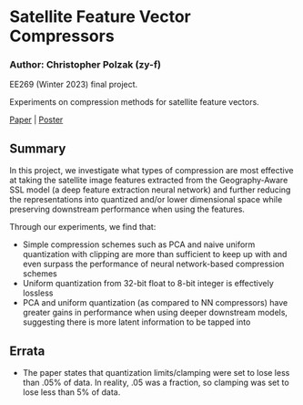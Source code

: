 # Satellite Feature Vector Compressors
### Author: Christopher Polzak (zy-f)

EE269 (Winter 2023) final project.

Experiments on compression methods for satellite feature vectors.

[Paper](EE269_FinalProjectReport.pdf) | [Poster](EE269_Final_Poster-fixed.pdf)

## Summary
In this project, we investigate what types of compression are most effective at taking the satellite image features extracted from the Geography-Aware SSL model (a deep feature extraction neural network) and further reducing the representations into quantized and/or lower dimensional space while preserving downstream performance when using the features.

Through our experiments, we find that:
- Simple compression schemes such as PCA and naive uniform quantization with clipping are more than sufficient to keep up with and even surpass the performance of neural network-based compression schemes
- Uniform quantization from 32-bit float to 8-bit integer is effectively lossless
- PCA and uniform quantization (as compared to NN compressors) have greater gains in performance when using deeper downstream models, suggesting there is more latent information to be tapped into

## Errata
- The paper states that quantization limits/clamping were set to lose less than .05% of data. In reality, .05 was a fraction, so clamping was set to lose less than 5% of data.
